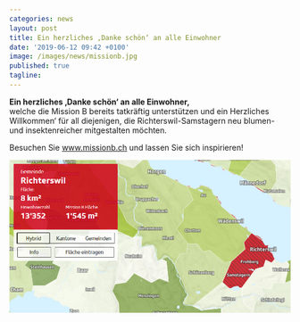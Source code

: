 ```yaml
---
categories: news
layout: post
title: Ein herzliches ‚Danke schön‘ an alle Einwohner 
date: '2019-06-12 09:42 +0100'
image: /images/news/missionb.jpg
published: true
tagline:
---
```


**Ein herzliches ‚Danke schön‘ an alle Einwohner,**  
welche die Mission B bereits tatkräftig unterstützen und ein Herzliches Willkommen‘ für all diejenigen, die Richterswil-Samstagern neu blumen- und insektenreicher mitgestalten möchten.  

Besuchen Sie www.missionb.ch und lassen Sie sich inspirieren!  
  
<img class="float-left mr-20" src="/images/news/missionb.jpg" /> 
